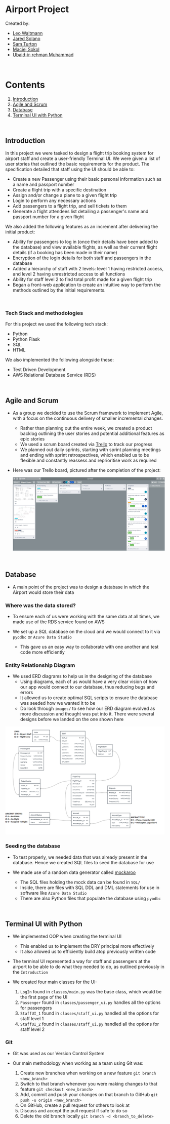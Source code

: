 # Airport Project

Created by:
- [Leo Waltmann](https://github.com/ldaijiw)
- [Jared Solano](https://github.com/jaredsparta)
- [Sam Turton](https://github.com/samturton2)
- [Maciej Sokol](https://github.com/mattsokol79) 
- [Ubaid-ir-rehman Muhammad](https://github.com/ubaid97)

<br>
 
# Contents

1. [Introduction](#Introduction)
2. [Agile and Scrum](#Agile-and-Scrum)
3. [Database](#Database)
4. [Terminal UI with Python](#Terminal-UI-with-Python)

<br>

## Introduction

In this project we were tasked to design a flight trip booking system for airport staff and create a user-friendly Terminal UI. We were given a list of user stories that outlined the basic requirements for the product. The specification detailed that staff using the UI should be able to:
- Create a new Passenger using their basic personal information such as a name and passport number
- Create a flight trip with a specific destination
- Assign and/or change a plane to a given flight trip
- Login to perform any necessary actions
- Add passengers to a flight trip, and sell tickets to them
- Generate a flight attendees list detailing a passenger's name and passport number for a given flight 

We also added the following features as an increment after delivering the initial product:
- Ability for passengers to log in (once their details have been added to the database) and view available flights, as well as their current flight details (if a booking has been made in their name)
- Encryption of the login details for both staff and passengers in the database
- Added a hierarchy of staff with 2 levels: level 1 having restricted access, and level 2 having unrestricted access to all functions
- Ability for staff level 2 to find total profit made for a given flight trip
- Began a front-web application to create an intuitive way to perform the methods outlined by the initial requirements.

<br>

### Tech Stack and methodologies

For this project we used the following tech stack:
- Python
- Python Flask
- SQL
- HTML

We also implemented the following alongside these:
- Test Driven Development
- AWS Relational Database Service (RDS)

<br>

## Agile and Scrum

- As a group we decided to use the Scrum framework to implement Agile, with a focus on the continuous delivery of smaller incremental changes. 
    - Rather than planning out the entire week, we created a product backlog outlining the user stories and potential additional features as epic stories 
    - We used a scrum board created via [Trello](https://www.trello.com/en) to track our progress
    - We planned out daily sprints, starting with sprint planning meetings and ending with sprint retrospectives, which enabled us to be flexible and constantly reassess and reprioritise work as required

- Here was our Trello board, pictured after the completion of the project:

    ![](images/trello.jpg)

<br>

## Database

- A main point of the project was to design a database in which the Airport would store their data

### Where was the data stored?
- To ensure each of us were working with the same data at all times, we made use of the RDS service found on AWS

- We set up a SQL database on the cloud and we would connect to it via `pyodbc` or `Azure Data Studio`
    - This gave us an easy way to collaborate with one another and test code more efficiently 

### Entity Relationship Diagram

- We used ERD diagrams to help us in the designing of the database
    - Using diagrams, each of us would have a very clear vision of how our app would connect to our database, thus reducing bugs and errors
    - It allowed us to create optimal SQL scripts to ensure the database was seeded how we wanted it to be
    - Do look through `images/` to see how our ERD diagram evolved as more discussion and thought was put into it. There were several designs before we landed on the one shown here

![](images/erd.png)

### Seeding the database
- To test properly, we needed data that was already present in the database. Hence we created SQL files to seed the database for use

- We made use of a random data generator called [mockaroo](https://www.mockaroo.com/)
    - The SQL files holding the mock data can be found in `SQL/`
    - Inside, there are files with SQL DDL and DML statements for use in software like `Azure Data Studio`
    - There are also Python files that populate the database using `pyodbc` 

<br>

## Terminal UI with Python
- We implemented OOP when creating the terminal UI
    - This enabled us to implement the DRY principal more effectively
    - It also allowed us to efficiently build atop previously written code

- The terminal UI represented a way for staff and passengers at the airport to be able to do what they needed to do, as outlined previously in the `Introduction`

- We created four main classes for the UI:
    1. `LogIn` found in `classes/main.py` was the base class, which would be the first page of the UI
    2. `Passenger` found in `classes/passenger_ui.py` handles all the options for passengers
    3. `StaffUI_1` found in `classes/staff_ui.py` handled all the options for staff level 1
    4. `StaffUI_2` found in `classes/staff_ui.py` handled all the options for staff level 2

### Git
- Git was used as our Version Control System

- Our main methodology when working as a team using Git was:
    1. Create new branches when working on a new feature
    ```git branch <new_branch>```
    2. Switch to that branch whenever you were making changes to that feature
    ```git checkout <new_branch>```
    3. Add, commit and push your changes on that branch to GitHub
    ```git push -u origin <new_branch>```
    4. On GitHub, create a pull request for others to look at
    5. Discuss and accept the pull request if safe to do so
    6. Delete the old branch locally
    ```git branch -d <branch_to_delete>```

<br>

